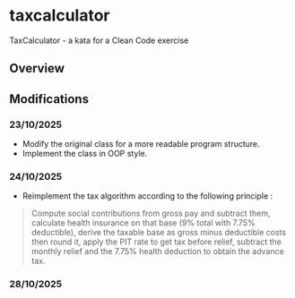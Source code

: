 # taxcalculator
TaxCalculator - a kata for a Clean Code exercise

## Overview

## Modifications

### 23/10/2025

- Modify the original class for a more readable program structure.
- Implement the class in OOP style.

### 24/10/2025

- Reimplement the tax algorithm according to the following principle :

>  Compute social contributions from gross pay and subtract them, calculate health insurance on that base (9% total with 7.75% deductible), derive the taxable base as gross minus deductible costs then round it, apply the PIT rate to get tax before relief, subtract the monthly relief and the 7.75% health deduction to obtain the advance tax.

### 28/10/2025

